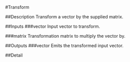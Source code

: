#Transform

##Description
Transform a vector by the supplied matrix.

##Inputs
###vector
Input vector to transform.

###matrix
Transformation matrix to multiply the vector by.

##Outputs
###vector
Emits the transformed input vector.

##Detail

